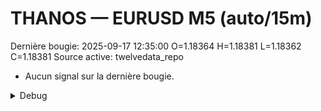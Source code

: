 # THANOS — EURUSD M5 (auto/15m)
Dernière bougie: 2025-09-17 12:35:00  O=1.18364  H=1.18381  L=1.18362  C=1.18381
Source active: twelvedata_repo

- Aucun signal sur la dernière bougie.

<details><summary>Debug</summary>

- TD_API_KEY manquant.

</details>